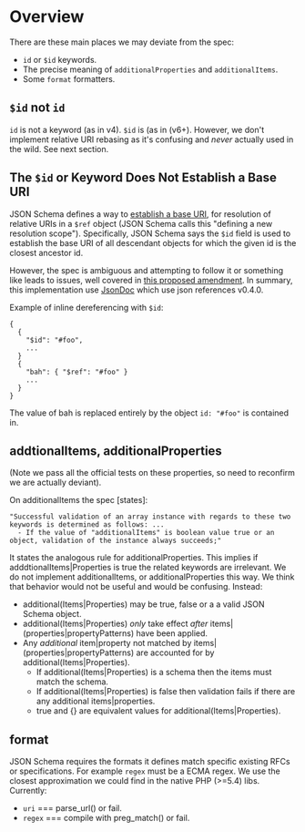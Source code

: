 # Overview
There are these main places we may deviate from the spec:

  - `id` or `$id` keywords.
  - The precise meaning of `additionalProperties` and `additionalItems`.
  - Some `format` formatters.

## `$id` not `id`
`id` is not a keyword (as in v4). `$id` is (as in (v6+). However, we don't implement relative URI rebasing as it's confusing and *never* actually used in the wild. See next section.

## The `$id` or  Keyword Does Not Establish a Base URI
JSON Schema defines a way to [establish a base URI](http://json-schema.org/latest/json-schema-core.html#anchor27), for resolution of relative URIs in a `$ref` object (JSON Schema calls this "defining a new resolution scope"). Specifically, JSON Schema says the `$id` field is used to establish the base URI of all descendant objects for which the given id is the closest ancestor id.

However, the spec is ambiguous and attempting to follow it or something like leads to issues, well covered in [this proposed amendment](https://github.com/json-schema/json-schema/wiki/The-%22id%22-conundrum#how-to-fix-that). In summary, this implementation use [JsonDoc](https://github.com/sgpinkus/JsonDoc) which use json references v0.4.0.

Example of inline dereferencing with `$id`:

    {
      {
        "$id": "#foo",
        ...
      }
      {
        "bah": { "$ref": "#foo" }
        ...
      }
    }

The value of bah is replaced entirely by the object `id: "#foo"` is contained in.

## addtionalItems, additionalProperties
(Note we pass all the official tests on these properties, so need to reconfirm we are actually deviant).

On additionalItems the spec [states]:

    "Successful validation of an array instance with regards to these two keywords is determined as follows: ...
      - If the value of "additionalItems" is boolean value true or an object, validation of the instance always succeeds;"

It states the analogous rule for additionalProperties. This implies if adddtionalItems|Properties is true the related keywords are irrelevant. We do not implement additionalItems, or additionalProperties this way. We think that behavior would not be useful and would be confusing. Instead:

  * additional(Items|Properties) may be true, false or a a valid JSON Schema object.
  * additional(Items|Properties) *only* take effect *after* items|(properties|propertyPatterns) have been applied.
  * Any *additional* item|property not matched by items|(properties|propertyPatterns) are accounted for by additional(Items|Properties).
    - If additional(Items|Properties) is a schema then the items must match the schema.
    - If additional(Items|Properties) is false then validation fails if there are any additional items|properties.
    - true and {} are equivalent values for additional(Items|Properties).

## format
JSON Schema requires the formats it defines match specific existing RFCs or specifications. For example `regex` must be a ECMA regex. We use the closest approximation we could find in the native PHP (>=5.4) libs. Currently:

  * `uri` === parse_url() or fail.
  * `regex` === compile with preg_match() or fail.
